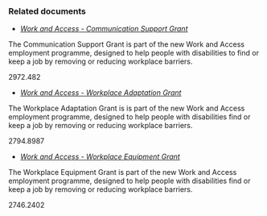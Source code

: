 ###  Related documents

  * [ _Work and Access - Communication Support Grant_ ](/en/employment/employment-and-disability/work-and-access-communication-support-grant/)

The Communication Support Grant is part of the new Work and Access employment
programme, designed to help people with disabilities to find or keep a job by
removing or reducing workplace barriers.

2972.482

  * [ _Work and Access - Workplace Adaptation Grant_ ](/en/employment/employment-and-disability/workplace-equipment-adaptation-grant/)

The Workplace Adaptation Grant is is part of the new Work and Access
employment programme, designed to help people with disabilities find or keep a
job by removing or reducing workplace barriers.

2794.8987

  * [ _Work and Access - Workplace Equipment Grant_ ](/en/employment/employment-and-disability/work-and-access-workplace-equipment-grant/)

The Workplace Equipment Grant is part of the new Work and Access employment
programme, designed to help people with disabilities find or keep a job by
removing or reducing workplace barriers.

2746.2402
